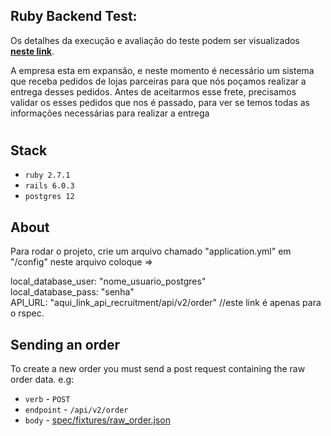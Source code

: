 ## Ruby Backend Test:

Os detalhes da execução e avaliação do teste podem ser visualizados **[neste link](TEST.md)**.

A empresa esta em expansão, e neste momento é necessário um sistema que receba pedidos de lojas parceiras para que nós poçamos realizar a entrega desses pedidos.
Antes de aceitarmos esse frete, precisamos validar os esses pedidos que nos é passado, para ver se temos todas as informações necessárias para realizar a entrega

#
## Stack
* `ruby 2.7.1`
* `rails 6.0.3`
* `postgres 12`
## About

Para rodar o projeto, crie um arquivo chamado "application.yml" em "/config" neste arquivo coloque =>

local_database_user: "nome_usuario_postgres" <br>
local_database_pass: "senha" <br>
API_URL: "aqui_link_api_recruitment/api/v2/order" //este link é apenas para o rspec.



## Sending an order
To create a new order you must send a post request containing the raw order data. e.g:
* `verb` - `POST`
* `endpoint` - `/api/v2/order`
* `body` - [spec/fixtures/raw_order.json](spec/fixtures/raw_order.json)

